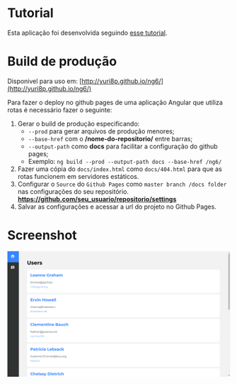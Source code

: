 # Tutorial

Esta aplicação foi desenvolvida seguindo 
 [esse tutorial](https://coursetro.com/posts/code/154/Angular-6-Tutorial---Learn-Angular-6-in-this-Crash-Course).

# Build de produção

Disponivel para uso em: [http://yuri8p.github.io/ng6/](http://yuri8p.github.io/ng6/)

Para fazer o deploy no github pages de uma aplicação Angular que utiliza rotas é necessário fazer o seguinte:

1. Gerar o build de produção especificando:
    - `--prod` para gerar arquivos de produção menores; 
    - `--base-href` com o **/nome-do-repositorio/** entre barras;
    - `--output-path` como **docs** para facilitar a configuração do github pages;
    - Exemplo: `ng build --prod --output-path docs --base-href /ng6/`
2. Fazer uma cópia do `docs/index.html` como `docs/404.html` para que as rotas funcionem em servidores estáticos.
3. Configurar o `Source` do `Github Pages` como `master branch /docs folder` nas configurações do seu repositório. **https://github.com/seu_usuario/repositorio/settings**
4. Salvar as configurações e acessar a url do projeto no Github Pages.

# Screenshot

![](screenshot.png)

